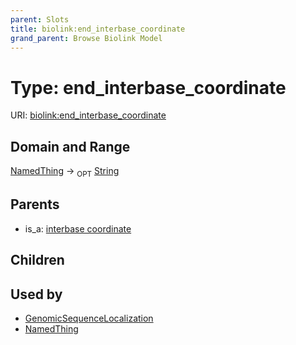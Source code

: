 ```yaml
---
parent: Slots
title: biolink:end_interbase_coordinate
grand_parent: Browse Biolink Model
---
```


# Type: end_interbase_coordinate




URI: [biolink:end_interbase_coordinate](https://w3id.org/biolink/vocab/end_interbase_coordinate)

## Domain and Range

[NamedThing](NamedThing.md) ->  <sub>OPT</sub> [String](types/String.md)

## Parents

 *  is_a: [interbase coordinate](interbase_coordinate.md)

## Children


## Used by

 * [GenomicSequenceLocalization](GenomicSequenceLocalization.md)
 * [NamedThing](NamedThing.md)
